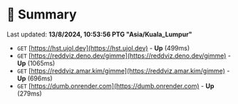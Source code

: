 # 📖 Summary
Last updated: **13/8/2024, 10:53:56 PTG "Asia/Kuala_Lumpur"**

- `GET` [https://hst.ujol.dev](https://hst.ujol.dev) - **Up** (499ms)
- `GET` [https://reddviz.deno.dev/gimme](https://reddviz.deno.dev/gimme) - **Up** (1065ms)
- `GET` [https://reddviz.amar.kim/gimme](https://reddviz.amar.kim/gimme) - **Up** (696ms)
- `GET` [https://dumb.onrender.com](https://dumb.onrender.com) - **Up** (279ms)
